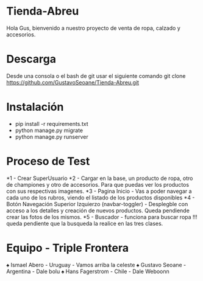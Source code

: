 # Tienda-Abreu
Hola Gus, bienvenido a nuestro proyecto de venta de ropa, calzado y accesorios.

# Descarga
Desde una consola o el bash de git usar el siguiente comando
    git clone https://github.com/GustavoSeoane/Tienda-Abreu.git
       
# Instalación
* pip install -r requirements.txt
* python manage.py migrate
* python manage.py runserver

# Proceso de Test
*1 - Crear SuperUsuario
*2 - Cargar en la base, un producto de ropa, otro de championes y otro de accesorios. Para que puedas ver los productos con sus respectivas imagenes. 
*3 - Pagina Inicio - Vas a poder navegar a cada uno de los rubros, viendo el listado de los productos disponibles
*4 - Botón Navegación Superior Izquierzo (navbar-toggler) - Desplegble con acceso a los detalles y creación de nuevos productos. Queda pendiende crear las fotos de los mismos.
*5 - Buscador - funciona para buscar ropa !!! queda pendiente que la busqueda la realice en las tres clases. 

# Equipo - Triple Frontera
♠ Ismael Abero - Uruguay - Vamos arriba la celeste
♠ Gustavo Seoane - Argentina - Dale bolu
♠ Hans Fagerstrom - Chile - Dale Weboonn

